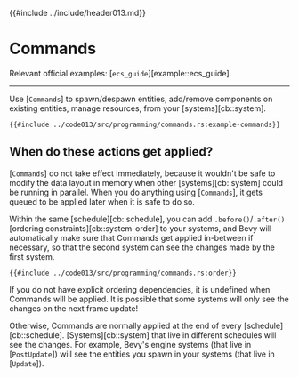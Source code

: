{{#include ../include/header013.md}}

# Commands

Relevant official examples:
[`ecs_guide`][example::ecs_guide].

---

Use [`Commands`] to spawn/despawn entities, add/remove components on existing
entities, manage resources, from your [systems][cb::system].

```rust,no_run,noplayground
{{#include ../code013/src/programming/commands.rs:example-commands}}
```

## When do these actions get applied?

[`Commands`] do not take effect immediately, because it wouldn't be safe to
modify the data layout in memory when other [systems][cb::system] could be
running in parallel. When you do anything using [`Commands`], it gets queued to
be applied later when it is safe to do so.

Within the same [schedule][cb::schedule], you can add `.before()`/`.after()`
[ordering constraints][cb::system-order] to your systems, and Bevy will
automatically make sure that Commands get applied in-between if necessary, so
that the second system can see the changes made by the first system.

```rust,no_run,noplayground
{{#include ../code013/src/programming/commands.rs:order}}
```

If you do not have explicit ordering dependencies, it is undefined when Commands
will be applied. It is possible that some systems will only see the changes on
the next frame update!

Otherwise, Commands are normally applied at the end of every
[schedule][cb::schedule]. [Systems][cb::system] that live in different schedules
will see the changes. For example, Bevy's engine systems (that live in
[`PostUpdate`]) will see the entities you spawn in your systems (that live in
[`Update`]).
